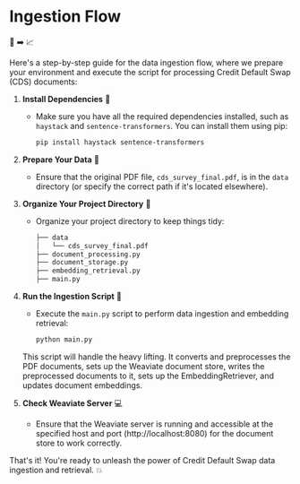 # Ingestion Flow
📂 ➡️ 📈

Here's a step-by-step guide for the data ingestion flow, where we prepare your environment and execute the script for processing Credit Default Swap (CDS) documents:

1. **Install Dependencies** 🔧
   - Make sure you have all the required dependencies installed, such as `haystack` and `sentence-transformers`. You can install them using pip:
     ```bash
     pip install haystack sentence-transformers
     ```

2. **Prepare Your Data** 📁
   - Ensure that the original PDF file, `cds_survey_final.pdf`, is in the `data` directory (or specify the correct path if it's located elsewhere).

3. **Organize Your Project Directory** 📂
   - Organize your project directory to keep things tidy:
     ```markdown
     ├── data
     │   └── cds_survey_final.pdf
     ├── document_processing.py
     ├── document_storage.py
     ├── embedding_retrieval.py
     ├── main.py
     ```

4. **Run the Ingestion Script** 🚀
   - Execute the `main.py` script to perform data ingestion and embedding retrieval:
     ```bash
     python main.py
     ```

   This script will handle the heavy lifting. It converts and preprocesses the PDF documents, sets up the Weaviate document store, writes the preprocessed documents to it, sets up the EmbeddingRetriever, and updates document embeddings.

5. **Check Weaviate Server** 💻
   - Ensure that the Weaviate server is running and accessible at the specified host and port (http://localhost:8080) for the document store to work correctly.

That's it! You're ready to unleash the power of Credit Default Swap data ingestion and retrieval. 💥
